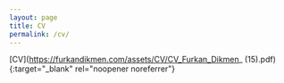 ```yaml
---
layout: page
title: CV
permalink: /cv/
---
```


[CV](https://furkandikmen.com/assets/CV/CV_Furkan_Dikmen_ (15).pdf){:target="_blank" rel="noopener noreferrer"}

<!-- Put this inside <head> -->
<link rel="stylesheet" href="https://cdnjs.cloudflare.com/ajax/libs/font-awesome/6.4.0/css/all.min.css">

<!-- Clickable CV icon -->
<a href="https://furkandikmen.com/assets/CV/CV_Furkan_Dikmen_ (15).pdf" target="_blank" 
   style="font-size: 48px; color: #2c3e50;">
  <i class="fa-solid fa-file-pdf"></i>
</a>



